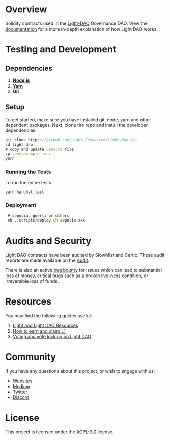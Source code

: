 # Overview

Solidity contracts used in the [Light-DAO](https://app.hope.money) Governance DAO. View the [documentation](https://docs.hope.money/) for a more in-depth explanation of how Light DAO works.

# Testing and Development

## Dependencies

1. **[Node.js](****https://github.com/nodejs/release#release-schedule****)**
2. **[Yarn](****https://github.com/yarnpkg/yarn****)**
3. **Git**

## Setup

To get started, make sure you have installed git, node, yarn and other dependent packages. Next, clone the repo and install the developer dependencies:

```TypeScript
git clone https://github.com/Light-Ecosystem/light-dao.git
cd light-dao
# copy and update .env.ts file
cp .env.example .env
yarn
```

### Running the Tests

To run the entire tests

```TypeScript
yarn hardhat test
```

### Deployment

```TypeScript
 # sepolia, goerli or others
 sh ./scripts/deploy.sh sepolia xxx
```

# Audits and Security

Light DAO contracts have been audited by  SlowMist and Certic. These audit reports are made available on the [Audit](https://github.com/Light-Ecosystem/light-dao/tree/main/audit).

There is also an active [bug bounty](https://static.hope.money/bug-bounty.html) for issues which can lead to substantial loss of money, critical bugs such as a broken live-ness condition, or irreversible loss of funds.

# Resources

You may find the following guides useful:

1. [Light and Light DAO Resources](https://docs.hope.money/)
2. [How to earn and claim LT](https://docs.hope.money/reward-gauges/claiming-rewards)
3. [Voting and vote locking on Light DAO](https://docs.hope.money/lightdao-governance/voting)

# Community

If you have any questions about this project, or wish to engage with us:

- [Websites](https://hope.money/)
- [Medium](https://hope-ecosystem.medium.com/)
- [Twitter](https://twitter.com/hope_ecosystem)
- [Discord](https://discord.com/invite/hope-ecosystem)

# License

This project is licensed under the [AGPL-3.0](LICENSE) license.